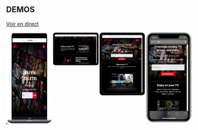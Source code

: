

## DEMOS 
<a href="https://tailwindcss-netflix.herokuapp.com/" target="_blank">Voir en direct</a>

<div style="display:flex"> 
  <a href="https://tailwindcss-netflix.herokuapp.com/" target="_blank"><img height="250" src="./previews/pc.png" width="400"></a>
  <a href="https://tailwindcss-netflix.herokuapp.com/" target="_blank"><img src="./previews/tab1.png" width="400"></a>
  <a href="https://tailwindcss-netflix.herokuapp.com/" target="_blank"><img src="./previews/tab2.png" width="400"></a>
  <a href="https://tailwindcss-netflix.herokuapp.com/" target="_blank"><img src="./previews/phone.png" width="400"></a>
</div>
